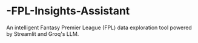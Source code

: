 # -FPL-Insights-Assistant
An intelligent Fantasy Premier League (FPL) data exploration tool powered by Streamlit and Groq's LLM.
